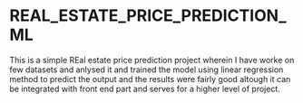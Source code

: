 # REAL_ESTATE_PRICE_PREDICTION_ML
This is a simple REal estate price prediction project wherein I have worke on few datasets and anlysed it and trained the model using linear regression method to predict the output and the results were fairly good altough it can be integrated with front end part and serves for a higher level of project.

